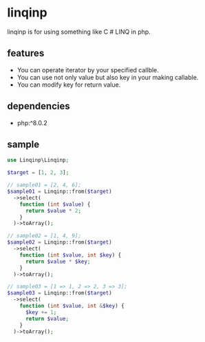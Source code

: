 # linqinp

linqinp is for using something like C # LINQ in php.

## features

- You can operate iterator by your specified callble.
- You can use not only value but also key in your making callable.
- You can modify key for return value.

## dependencies
- php:^8.0.2

## sample

```php
use Linqinp\Linqinp;

$target = [1, 2, 3];

// sample01 = [2, 4, 6];
$sample01 = Linqinp::from($target)
  ->select(
    function (int $value) {
      return $value * 2;
    }
  )->toArray();

// sample02 = [1, 4, 9];
$sample02 = Linqinp::from($target)
  ->select(
    function (int $value, int $key) {
      return $value * $key;
    }
  )->toArray();

// sample03 = [1 => 1, 2 => 2, 3 => 3];
$sample03 = Linqinp::from($target)
  ->select(
    function (int $value, int &$key) {
      $key += 1;
      return $value;
    }
  )->toArray();
```

